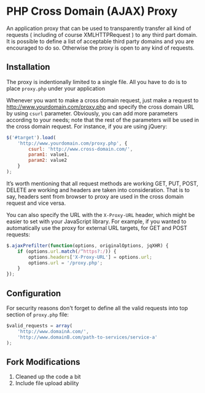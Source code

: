 PHP Cross Domain (AJAX) Proxy
==============

An application proxy that can be used to transparently transfer all kind of requests ( including of course XMLHTTPRequest ) to any third part domain. It is possible to define a list of acceptable third party domains and you are encouraged to do so. Otherwise the proxy is open to any kind of requests.

Installation
--------------

The proxy is indentionally limited to a single file. All you have to do is to place `proxy.php` under your application

Whenever you want to make a cross domain request, just make a request to http://www.yourdomain.com/proxy.php and specify the cross domain URL by using `csurl` parameter. Obviously, you can add more parameters according to your needs; note that the rest of the parameters will be used in the cross domain request. For instance, if you are using jQuery:

``` JAVASCRIPT
$('#target').load(
	'http://www.yourdomain.com/proxy.php', {
		csurl: 'http://www.cross-domain.com/',
		param1: value1, 
		param2: value2
	}
);
```

It’s worth mentioning that all request methods are working GET, PUT, POST, DELETE are working and headers are taken into consideration. That is to say, headers sent from browser to proxy are used in the cross domain request and vice versa.

You can also specify the URL with the `X-Proxy-URL` header, which might be easier to set with your JavaScript library. For example, if you wanted to automatically use the proxy for external URL targets, for GET and POST requests:

``` JAVASCRIPT
$.ajaxPrefilter(function(options, originalOptions, jqXHR) {
	if (options.url.match(/^https?:/)) {
		options.headers['X-Proxy-URL'] = options.url;
		options.url = '/proxy.php';
	}
});
```

Configuration
--------------

For security reasons don't forget to define all the valid requests into top section of `proxy.php` file:

``` JAVASCRIPT
$valid_requests = array(
	'http://www.domainA.com/',
	'http://www.domainB.com/path-to-services/service-a'
);
```

Fork Modifications
--------------

1. Cleaned up the code a bit
2. Include file upload ability

 
